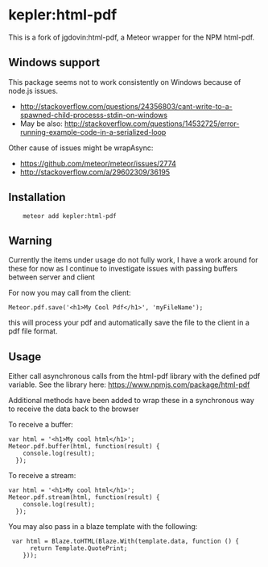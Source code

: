 # kepler:html-pdf

This is a fork of jgdovin:html-pdf, a Meteor wrapper for the NPM html-pdf.

## Windows support

This package seems not to work consistently on Windows because of node.js issues.
* http://stackoverflow.com/questions/24356803/cant-write-to-a-spawned-child-processs-stdin-on-windows
* May be also: http://stackoverflow.com/questions/14532725/error-running-example-code-in-a-serialized-loop

Other cause of issues might be wrapAsync:
* https://github.com/meteor/meteor/issues/2774
* http://stackoverflow.com/a/29602309/36195

## Installation

```
    meteor add kepler:html-pdf
```

## Warning
Currently the items under usage do not fully work, I have a work around for these for now as I continue to investigate issues with passing buffers between server and client

For now you may call from the client:
```
Meteor.pdf.save('<h1>My Cool Pdf</h1>', 'myFileName');
```

this will process your pdf and automatically save the file to the client in a pdf file format.

## Usage

Either call asynchronous calls from the html-pdf library with the defined pdf variable. See the library here: https://www.npmjs.com/package/html-pdf

Additional methods have been added to wrap these in a synchronous way to receive the data back to the browser

To receive a buffer:
```
var html = '<h1>My cool html</h1>';
Meteor.pdf.buffer(html, function(result) {
    console.log(result);
  });
```

To receive a stream:
```
var html = '<h1>My cool html</h1>';
Meteor.pdf.stream(html, function(result) {
    console.log(result);
  });
```

You may also pass in a blaze template with the following:
```
 var html = Blaze.toHTML(Blaze.With(template.data, function () {
      return Template.QuotePrint;
    }));
```